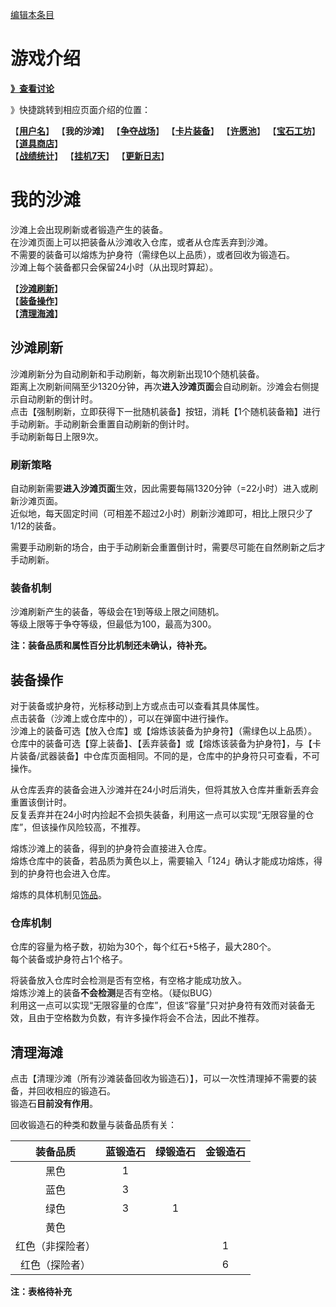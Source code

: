 [编辑本条目](https://github.com/GuguTown/Wiki/edit/main/function/我的沙滩.md)
# 游戏介绍
[**》查看讨论**](#讨论)   

》快捷跳转到相应页面介绍的位置：   

【[**用户名**](首页.md)】 【**我的沙滩**】 【[**争夺战场**](争夺战场.md)】 【[**卡片装备**](卡片装备.md)】 【[**许愿池**](许愿池.md)】 【[**宝石工坊**](宝石工坊.md)】 【[**道具商店**](../shop.md)】   
【[**战绩统计**](战绩统计.md)】 【[**挂机7天**](挂机7天.md)】 【[**更新日志**](更新日志.md)】   

# 我的沙滩
沙滩上会出现刷新或者锻造产生的装备。  
在沙滩页面上可以把装备从沙滩收入仓库，或者从仓库丢弃到沙滩。  
不需要的装备可以熔炼为护身符（需绿色以上品质），或者回收为锻造石。  
沙滩上每个装备都只会保留24小时（从出现时算起）。  

【[**沙滩刷新**](#沙滩刷新)】  
【[**装备操作**](#装备操作)】  
【[**清理海滩**](#清理海滩)】  

## 沙滩刷新
沙滩刷新分为自动刷新和手动刷新，每次刷新出现10个随机装备。  
距离上次刷新间隔至少1320分钟，再次**进入沙滩页面**会自动刷新。沙滩会右侧提示自动刷新的倒计时。  
点击【强制刷新，立即获得下一批随机装备】按钮，消耗【1个随机装备箱】进行手动刷新。手动刷新会重置自动刷新的倒计时。  
手动刷新每日上限9次。  

### 刷新策略
自动刷新需要**进入沙滩页面**生效，因此需要每隔1320分钟（=22小时）进入或刷新沙滩页面。  
近似地，每天固定时间（可相差不超过2小时）刷新沙滩即可，相比上限只少了1/12的装备。  

需要手动刷新的场合，由于手动刷新会重置倒计时，需要尽可能在自然刷新之后才手动刷新。  

### 装备机制
沙滩刷新产生的装备，等级会在1到等级上限之间随机。  
等级上限等于争夺等级，但最低为100，最高为300。  

**注：装备品质和属性百分比机制还未确认，待补充。**  

## 装备操作
对于装备或护身符，光标移动到上方或点击可以查看其具体属性。  
点击装备（沙滩上或仓库中的），可以在弹窗中进行操作。  
沙滩上的装备可选【放入仓库】或【熔炼该装备为护身符】（需绿色以上品质）。  
仓库中的装备可选【穿上装备】、【丢弃装备】或【熔炼该装备为护身符】，与【卡片装备/武器装备】中仓库页面相同。不同的是，仓库中的护身符只可查看，不可操作。  

从仓库丢弃的装备会进入沙滩并在24小时后消失，但将其放入仓库并重新丢弃会重置该倒计时。  
反复丢弃并在24小时内捡起不会损失装备，利用这一点可以实现“无限容量的仓库”，但该操作风险较高，不推荐。  

熔炼沙滩上的装备，得到的护身符会直接进入仓库。  
熔炼仓库中的装备，若品质为黄色以上，需要输入「124」确认才能成功熔炼，得到的护身符也会进入仓库。  

熔炼的具体机制见[饰品](卡片装备.md#饰品)。  

### 仓库机制
仓库的容量为格子数，初始为30个，每个红石+5格子，最大280个。  
每个装备或护身符占1个格子。  

将装备放入仓库时会检测是否有空格，有空格才能成功放入。  
熔炼沙滩上的装备**不会检测**是否有空格。（疑似BUG）  
利用这一点可以实现“无限容量的仓库”，但该“容量”只对护身符有效而对装备无效，且由于空格数为负数，有许多操作将会不合法，因此不推荐。  

## 清理海滩
点击【清理沙滩（所有沙滩装备回收为锻造石）】，可以一次性清理掉不需要的装备，并回收相应的锻造石。  
锻造石**目前没有作用**。  

回收锻造石的种类和数量与装备品质有关：

|装备品质|蓝锻造石|绿锻造石|金锻造石|
|:-:|:-:|:-:|:-:|
|黑色|1|||
|蓝色|3|||
|绿色|3|1||
|黄色||||
|红色（非探险者）|||1|
|红色（探险者）|||6|

**注：表格待补充**
